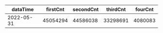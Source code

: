 |dataTime|firstCnt|secondCnt|thirdCnt|fourCnt|
|-|-|-|-|-|
|2022-05-31|45054294|44586038|33298691|4080083|
